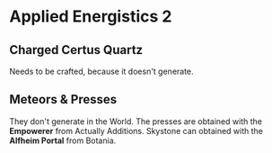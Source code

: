 # Applied Energistics 2

## Charged Certus Quartz

Needs to be crafted, because it doesn't generate.

## Meteors & Presses

They don't generate in the World.
The presses are obtained with the **Empowerer** from Actually Additions.
Skystone can obtained with the **Alfheim Portal** from Botania.
